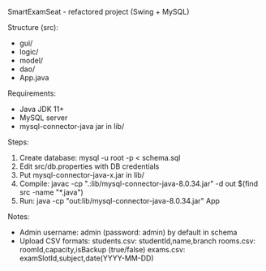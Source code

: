 SmartExamSeat - refactored project (Swing + MySQL)

Structure (src):
 - gui/
 - logic/
 - model/
 - dao/
 - App.java

Requirements:
 - Java JDK 11+
 - MySQL server
 - mysql-connector-java jar in lib/

Steps:
1. Create database: mysql -u root -p < schema.sql
2. Edit src/db.properties with DB credentials
3. Put mysql-connector-java-x.jar in lib/
4. Compile:
   javac -cp ".:lib/mysql-connector-java-8.0.34.jar" -d out $(find src -name "*.java")
5. Run:
   java -cp "out:lib/mysql-connector-java-8.0.34.jar" App

Notes:
 - Admin username: admin (password: admin) by default in schema
 - Upload CSV formats:
    students.csv: studentId,name,branch
    rooms.csv: roomId,capacity,isBackup (true/false)
    exams.csv: examSlotId,subject,date(YYYY-MM-DD)
